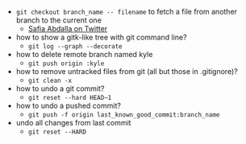 - `git checkout branch_name -- filename` to fetch a file from another branch to the current one
  - [Safia Abdalla on Twitter](https://twitter.com/captainsafia/status/864246151767261184)
- how to show a gitk-like tree with git command line?
  - `git log --graph --decorate`
- how to delete remote branch named kyle
  - `git push origin :kyle`
- how to remove untracked files from git (all but those in .gitignore)?
  - `git clean -x`
- how to undo a git commit?
  - `git reset --hard HEAD~1`
- how to undo a pushed commit?
  - `git push -f origin last_known_good_commit:branch_name`
- undo all changes from last commit
  - `git reset --HARD`
